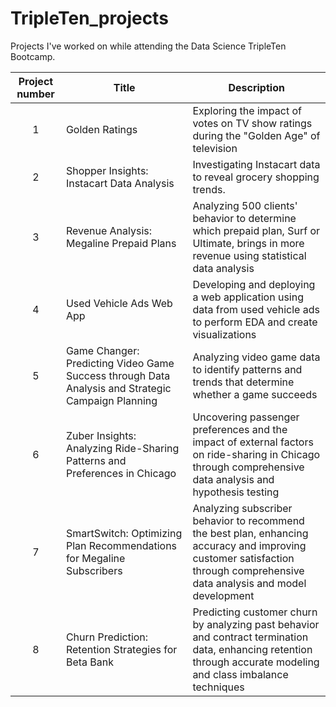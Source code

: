# TripleTen_projects
Projects I've worked on while attending the Data Science TripleTen Bootcamp.

| Project number | Title | Description |
| :-----------: | ----------- |----------- |
| 1 | Golden Ratings | Exploring the impact of votes on TV show ratings during the "Golden Age" of television |
| 2 | Shopper Insights: Instacart Data Analysis | Investigating Instacart data to reveal grocery shopping trends.|
| 3 | Revenue Analysis: Megaline Prepaid Plans | Analyzing 500 clients' behavior to determine which prepaid plan, Surf or Ultimate, brings in more revenue using statistical data analysis |
| 4 | Used Vehicle Ads Web App | Developing and deploying a web application using data from used vehicle ads to perform EDA and create visualizations |
| 5 | Game Changer: Predicting Video Game Success through Data Analysis and Strategic Campaign Planning| Analyzing video game data to identify patterns and trends that determine whether a game succeeds |
| 6 | Zuber Insights: Analyzing Ride-Sharing Patterns and Preferences in Chicago | Uncovering passenger preferences and the impact of external factors on ride-sharing in Chicago through comprehensive data analysis and hypothesis testing |
| 7 | SmartSwitch: Optimizing Plan Recommendations for Megaline Subscribers | Analyzing subscriber behavior to recommend the best plan, enhancing accuracy and improving customer satisfaction through comprehensive data analysis and model development |
| 8 | Churn Prediction: Retention Strategies for Beta Bank | Predicting customer churn by analyzing past behavior and contract termination data, enhancing retention through accurate modeling and class imbalance techniques |
